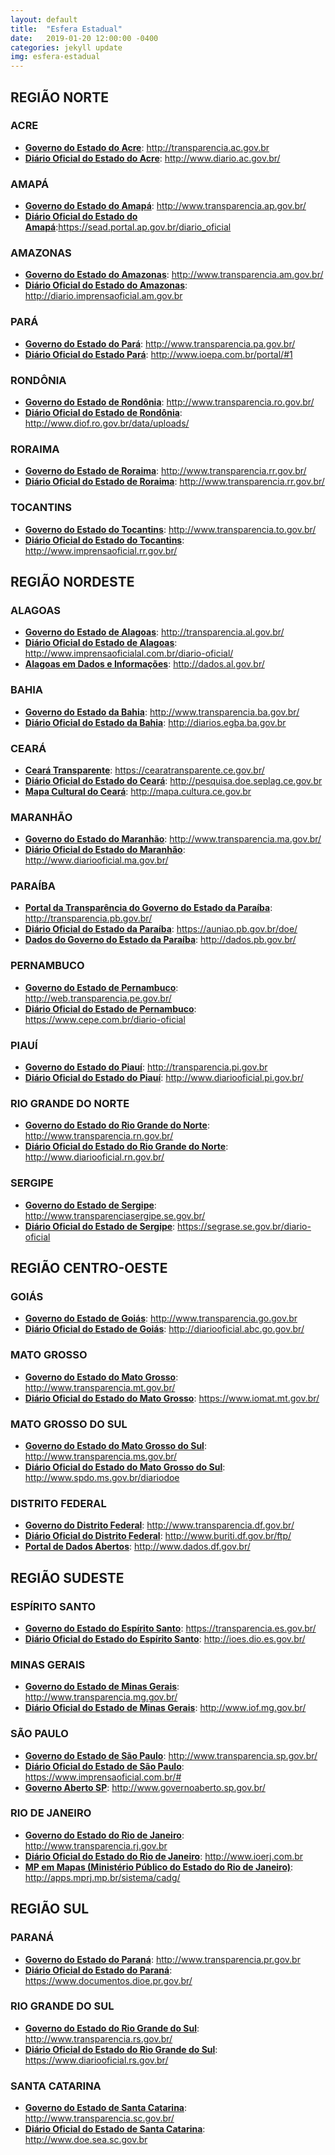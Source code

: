 ```yaml
---
layout: default
title:  "Esfera Estadual"
date:   2019-01-20 12:00:00 -0400
categories: jekyll update
img: esfera-estadual
---
```


## REGIÃO NORTE

### ACRE

-   **[Governo do Estado do Acre](http://transparencia.ac.gov.br/acessoainformacao/index.php)**: http://transparencia.ac.gov.br
-   **[Diário Oficial do Estado do Acre](http://www.diario.ac.gov.br/)**: http://www.diario.ac.gov.br/

### AMAPÁ

-   **[Governo do Estado do Amapá](http://www.transparencia.ap.gov.br/)**: http://www.transparencia.ap.gov.br/
-   **[Diário Oficial do Estado do Amapá](https://sead.portal.ap.gov.br/diario_oficial)**:https://sead.portal.ap.gov.br/diario_oficial

### AMAZONAS

-   **[Governo do Estado do Amazonas](http://www.transparencia.am.gov.br/)**: http://www.transparencia.am.gov.br/
-   **[Diário Oficial do Estado do Amazonas](http://diario.imprensaoficial.am.gov.br/diariooficial/consultaPublica.do)**: http://diario.imprensaoficial.am.gov.br

### PARÁ

-   **[Governo do Estado do Pará](http://www.transparencia.pa.gov.br/)**: http://www.transparencia.pa.gov.br/
-   **[Diário Oficial do Estado Pará](http://www.ioepa.com.br/portal/#1)**: http://www.ioepa.com.br/portal/#1

### RONDÔNIA

-   **[Governo do Estado de Rondônia](http://www.transparencia.ro.gov.br/)**: http://www.transparencia.ro.gov.br/
-   **[Diário Oficial do Estado de Rondônia](http://www.diof.ro.gov.br/data/uploads/)**: http://www.diof.ro.gov.br/data/uploads/

### RORAIMA

-   **[Governo do Estado de Roraima](http://www.transparencia.rr.gov.br/)**: http://www.transparencia.rr.gov.br/
-   **[Diário Oficial do Estado de Roraima](http://www.transparencia.rr.gov.br/)**: http://www.transparencia.rr.gov.br/

### TOCANTINS

-   **[Governo do Estado do Tocantins](http://www.transparencia.to.gov.br/)**: http://www.transparencia.to.gov.br/
-   **[Diário Oficial do Estado do Tocantins](http://www.imprensaoficial.rr.gov.br/app/_inicial/)**: http://www.imprensaoficial.rr.gov.br/

## REGIÃO NORDESTE

### ALAGOAS

-   **[Governo do Estado de Alagoas](http://transparencia.al.gov.br/)**: http://transparencia.al.gov.br/
-   **[Diário Oficial do Estado de Alagoas](http://www.imprensaoficialal.com.br/diario-oficial/)**: http://www.imprensaoficialal.com.br/diario-oficial/
-   **[Alagoas em Dados e Informações](http://dados.al.gov.br/)**: http://dados.al.gov.br/

### BAHIA

-   **[Governo do Estado da Bahia](http://www.transparencia.ba.gov.br/)**: http://www.transparencia.ba.gov.br/
-   **[Diário Oficial do Estado da Bahia](hhttp://diarios.egba.ba.gov.br/html/_DODia/DO_frm0.html)**: http://diarios.egba.ba.gov.br

### CEARÁ

-   **[Ceará Transparente](https://cearatransparente.ce.gov.br/)**: https://cearatransparente.ce.gov.br/
-   **[Diário Oficial do Estado do Ceará](http://pesquisa.doe.seplag.ce.gov.br/doepesquisa/)**: http://pesquisa.doe.seplag.ce.gov.br
-   **[Mapa Cultural do Ceará](http://mapa.cultura.ce.gov.br)**: http://mapa.cultura.ce.gov.br

### MARANHÃO

-   **[Governo do Estado do Maranhão](http://www.transparencia.ma.gov.br/)**: http://www.transparencia.ma.gov.br/
-   **[Diário Oficial do Estado do Maranhão](http://www.diariooficial.ma.gov.br/)**: http://www.diariooficial.ma.gov.br/

### PARAÍBA

-   **[Portal da Transparência do Governo do Estado da Paraíba](http://transparencia.pb.gov.br/)**: http://transparencia.pb.gov.br/
-   **[Diário Oficial do Estado da Paraíba](https://auniao.pb.gov.br/doe/)**: https://auniao.pb.gov.br/doe/
-   **[Dados do Governo do Estado da Paraíba](http://dados.pb.gov.br/)**: http://dados.pb.gov.br/

### PERNAMBUCO

-   **[Governo do Estado de Pernambuco](http://web.transparencia.pe.gov.br/)**: http://web.transparencia.pe.gov.br/
-   **[Diário Oficial do Estado de Pernambuco](https://www.cepe.com.br/diario-oficial)**: https://www.cepe.com.br/diario-oficial

### PIAUÍ

-   **[Governo do Estado do Piauí](http://transparencia.pi.gov.br/)**: http://transparencia.pi.gov.br
-   **[Diário Oficial do Estado do Piauí](hhttp://www.diariooficial.pi.gov.br/diarios.php)**: http://www.diariooficial.pi.gov.br/

### RIO GRANDE DO NORTE

-   **[Governo do Estado do Rio Grande do Norte](http://www.transparencia.rn.gov.br/)**: http://www.transparencia.rn.gov.br/
-   **[Diário Oficial do Estado do Rio Grande do Norte](http://www.diariooficial.rn.gov.br/)**: http://www.diariooficial.rn.gov.br/

### SERGIPE

-   **[Governo do Estado de Sergipe](http://www.transparenciasergipe.se.gov.br/)**: http://www.transparenciasergipe.se.gov.br/
-   **[Diário Oficial do Estado de Sergipe](https://segrase.se.gov.br/diario-oficial)**: https://segrase.se.gov.br/diario-oficial

## REGIÃO CENTRO-OESTE

### GOIÁS

-   **[Governo do Estado de Goiás](http://www.transparencia.go.gov.br/)**: http://www.transparencia.go.gov.br
-   **[Diário Oficial do Estado de Goiás](http://diariooficial.abc.go.gov.br/)**: http://diariooficial.abc.go.gov.br/

### MATO GROSSO

-   **[Governo do Estado do Mato Grosso](http://www.transparencia.mt.gov.br/)**: http://www.transparencia.mt.gov.br/
-   **[Diário Oficial do Estado do Mato Grosso](https://www.iomat.mt.gov.br/)**: https://www.iomat.mt.gov.br/

### MATO GROSSO DO SUL

-   **[Governo do Estado do Mato Grosso do Sul](http://www.transparencia.ms.gov.br/)**: http://www.transparencia.ms.gov.br/
-   **[Diário Oficial do Estado do Mato Grosso do Sul](http://www.spdo.ms.gov.br/diariodoe)**: http://www.spdo.ms.gov.br/diariodoe

### DISTRITO FEDERAL

-   **[Governo do Distrito Federal](http://www.transparencia.df.gov.br/)**: http://www.transparencia.df.gov.br/
-   **[Diário Oficial do Distrito Federal](http://www.buriti.df.gov.br/ftp/)**: http://www.buriti.df.gov.br/ftp/
-   **[Portal de Dados Abertos](http://www.dados.df.gov.br/)**: http://www.dados.df.gov.br/

## REGIÃO SUDESTE

### ESPÍRITO SANTO

-   **[Governo do Estado do Espírito Santo](https://transparencia.es.gov.br/)**: https://transparencia.es.gov.br/
-   **[Diário Oficial do Estado do Espírito Santo](http://ioes.dio.es.gov.br/portal/visualizacoes/diario_oficial)**: http://ioes.dio.es.gov.br/

### MINAS GERAIS

-   **[Governo do Estado de Minas Gerais](http://www.transparencia.mg.gov.br/)**: http://www.transparencia.mg.gov.br/
-   **[Diário Oficial do Estado de Minas Gerais](http://www.iof.mg.gov.br/index.php?/ultima-edicao.html)**: http://www.iof.mg.gov.br/

### SÃO PAULO

-   **[Governo do Estado de São Paulo](http://www.transparencia.sp.gov.br/)**: http://www.transparencia.sp.gov.br/
-   **[Diário Oficial do Estado de São Paulo](https://www.imprensaoficial.com.br/#)**: https://www.imprensaoficial.com.br/#
-   **[Governo Aberto SP](http://www.governoaberto.sp.gov.br/)**: http://www.governoaberto.sp.gov.br/

### RIO DE JANEIRO

-   **[Governo do Estado do Rio de Janeiro](http://www.transparencia.rj.gov.br/)**: http://www.transparencia.rj.gov.br
-   **[Diário Oficial do Estado do Rio de Janeiro](http://www.ioerj.com.br/portal/modules/content/index.php?id=21)**: http://www.ioerj.com.br
-   **[MP em Mapas (Ministério Público do Estado do Rio de Janeiro)](http://apps.mprj.mp.br/sistema/cadg/)**: http://apps.mprj.mp.br/sistema/cadg/

## REGIÃO SUL

### PARANÁ

-   **[Governo do Estado do Paraná](http://www.transparencia.pr.gov.br/)**: http://www.transparencia.pr.gov.br
-   **[Diário Oficial do Estado do Paraná](https://www.documentos.dioe.pr.gov.br/dioe/localizar.do)**: https://www.documentos.dioe.pr.gov.br/

### RIO GRANDE DO SUL

-   **[Governo do Estado do Rio Grande do Sul](http://www.transparencia.rs.gov.br/)**: http://www.transparencia.rs.gov.br/
-   **[Diário Oficial do Estado do Rio Grande do Sul](https://www.diariooficial.rs.gov.br/)**: https://www.diariooficial.rs.gov.br/

### SANTA CATARINA

-   **[Governo do Estado de Santa Catarina](http://www.transparencia.sc.gov.br/)**: http://www.transparencia.sc.gov.br/
-   **[Diário Oficial do Estado de Santa Catarina](http://www.doe.sea.sc.gov.br/Portal/ListarJornal.aspx)**: http://www.doe.sea.sc.gov.br
